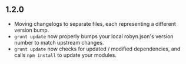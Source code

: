 1.2.0
------------------
- Moving changelogs to separate files, each representing a different version bump.
- `grunt update` now properly bumps your local robyn.json's version number to match upstream changes.
- `grunt update` now checks for updated / modified dependencies, and calls `npm install` to update your modules.
